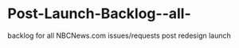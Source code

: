 Post-Launch-Backlog--all-
=========================

backlog for all NBCNews.com issues/requests post redesign launch
